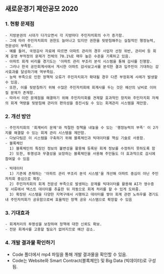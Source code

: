 ## 새로운경기 제안공모 2020

### 1. 현황 문제점
    - 지방분권의 시대가 다가오면서 각 지방마다 주민자치회의 수가 증가함.
    - 그에 따라 주민자치회의 권한도 늘어나고 있지만 권한을 뒷받침해주는 실질적인 행정능력, 전문성이 부족함.
    - 예를 들어, 국정감사 자료에 따르면 아파트 관리의 경우 사업자 선정 위반, 관리비 등 회계 운영 부적정의 문제가 전체의 70.1%로 매우 높은 수준을 기록하고 있음.
    - 아파트 회게 비리를 경기도는 '아파트 관리 부조리 분석 시스템을 통해 감사를 진행함.
    - 그러나 한국 공인회계사에서 게시한 아파트 감사보고서를 분석한 결과 입주민이 기대하는 감사효과를 달성하기에 역부족임.
    - 능력 부족으로 인한 정책적 오류가 주민자치회가 확대될 경우 다른 부정회계 사례가 발생할 수 있음.
    - 또한, 이를 뒷받침하기 위해 수많은 주민자치회에 회계사를 두는 것은 예산의 낭비로 이어질 문제가 존재함.
    - 따라서 이런 문제점을 해결하기 위해 주민자치회를 견제할 효과적인 장치와 주민자치회 자체의 회계 역량을 뒷받침해 관리의 편의성을 증진시킬 수 있는 회계관리 시스템을 제안함.

### 2. 개선 방안
    - 주민자치회의 '회계비리 문제'와 적절한 정책을 내놓을 수 있는 '행정능력의 부족' 이 2가지를 해결할 수 있는 회계 관리 시스템을 제안함.
    - 다보다팀은 이 시스템을 구축하기 위해 블록체인과 빅데이터를 핵심 기술로 사용함.
    - 블록체인
      1) 블록체인의 특징인 정보의 불변성을 활용해 등록된 회계 정보를 수정하지 못하도록 함
      2) 또한, 투명성과 무결성을 보장하는 블록체인을 사용해 주민들도 더 효과적으로 감시에 참여할 수 있음
      
    - 빅데이터
      1) 기존에 존재하는 '아파트 관리 부조리 분석 시스템'을 개선해 아파트 중심이 아닌 주민자치회 중심으로 확장.
      2) 주민자치회의 회계 전문성 부족으로 발생하는 문제를 빅데이터를 활용해 AI가 영수증 및 서류에서 텍스트 데이터를 추출한 뒤 자동으로 회계 처리를 할 수 있게 도와줌.
      3) 확장된 시스템을 다양한 지역구에서 시행하고 데이터를 쌓아 회계 관련 노하우를 경기도 내 주민자치회가 공유함으로써 효율적인 정책 공유 시스템으로 확장할 수 있음

### 3. 기대효과
    - 회계처리의 투명성을 보장하여 정책에 대한 신뢰도 확보.
    - 전문 회계사를 고용할 필요가 없어지므로 예산 감소.

### 4. 개발 결과물 확인하기
- Code 폴더에서 mp4 파일을 통해 개발 결과물을 확인할 수 있음.
- Code는 Website와 Smart Contract(블록체인) 및 Big Data (빅데이터)로 구성됨.
